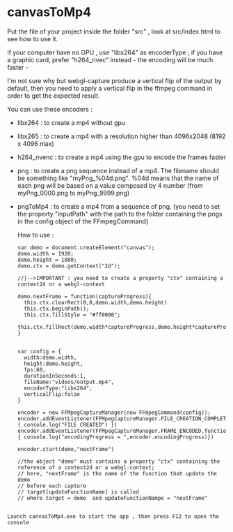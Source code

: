 # canvasToMp4


Put the file of your project inside the folder "src" , look at src/index.html to see how to use it.

if your computer have no GPU , use "libx264" as encoderType ; if you have a graphic card, prefer "h264_nvec" instead - the encoding will be much faster -

I'm not sure why but webgl-capture produce a vertical flip of the output by default, then you need to apply a vertical flip in the ffmpeg command in order to get the expected result. 

You can use these encoders : 
- libx264 : to create a mp4 without gpu
- libx265 : to create a mp4 with a resolution higher than 4096x2048 (8192 x 4096 max) 
- h264_nvenc : to create a mp4 using the gpu to encode the frames faster 
- png : to create a png sequence instead of a mp4. The filename should be something like "myPng_%04d.png".
        %04d means that the name of each png will be based on a value composed by 4 number (from myPng_0000.png to myPng_9999.png) 
        
- pngToMp4 : to create a mp4 from a sequence of png. 
             (you need to set the property "inputPath" with the path to the folder containing the pngs 
             in the config object of the FFmpegCommand)
             
             
             
  
  How to use : 
  ```
  var demo = document.createElement("canvas");
  demo.width = 1920;
  demo.height = 1080;
  demo.ctx = demo.getContext("2d"); 
  
  //|-->IMPORTANT : you need to create a property "ctx" containing a context2d or a webgl-context

  demo.nextFrame = function(captureProgress){   
    this.ctx.clearRect(0,0,demo.width,demo.height)
    this.ctx.beginPath();
    this.ctx.fillStyle = "#ff0000";
    this.ctx.fillRect(demo.width*captureProgress,demo.height*captureProgress,100,100);
  }
  
  
  var config = {
    width:demo.width,
    height:demo.height,
    fps:60,
    durationInSeconds:1,
    fileName:"videos/output.mp4",
    encoderType:"libx264",
    verticalFlip:false
  }

  encoder = new FFMpegCaptureManager(new FFmpegCommand(config));
  encoder.addEventListener(FFMpegCaptureManager.FILE_CREATION_COMPLETED,function(e){ console.log("FILE CREATED") })
  encoder.addEventListener(FFMpegCaptureManager.FRAME_ENCODED,function(e){ console.log("encodingProgress = ",encoder.encodingProgress)})

  encoder.start(demo,"nextFrame") 

  //the object "demo" must contains a property "ctx" containing the reference of a context2d or a webgl-context;
  // here, "nextFrame" is the name of the function that update the demo
  // before each capture 
  // target[updateFunctionName] is called 
  // where target = demo  and updateFunctionNampe = "nextFrame"  
```

Launch canvasToMp4.exe to start the app , then press F12 to open the console 
